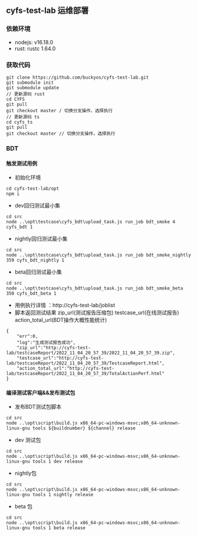 ## cyfs-test-lab 运维部署

### 依赖环境
+ nodejs: v16.18.0
+ rust: rustc 1.64.0 
### 获取代码
```
git clone https://github.com/buckyos/cyfs-test-lab.git
git submodule init
git submodule update
// 更新源码 rust
cd CYFS
git pull
git checkout master / 切换分支操作，选择执行
// 更新源码 ts
cd cyfs_ts
git pull
git checkout master // 切换分支操作，选择执行
```
### BDT 
#### 触发测试用例
+ 初始化环境
```
cd cyfs-test-lab/opt
npm i
```
+ dev回归测试最小集
```
cd src
node ..\opt\testcase\cyfs_bdt\upload_task.js run_job bdt_smoke 4 cyfs_bdt 1
```
+ nightly回归测试最小集
```
cd src
node ..\opt\testcase\cyfs_bdt\upload_task.js run_job bdt_smoke_nightly 359 cyfs_bdt_nightly 1
```
+ beta回归测试最小集
```
cd src
node ..\opt\testcase\cyfs_bdt\upload_task.js run_job bdt_smoke_beta 350 cyfs_bdt_beta 1
```

+ 用例执行详情 ：http://cyfs-test-lab/joblist
+ 脚本返回测试结果 zip_url(测试报告压缩包) testcase_url(在线测试报告) action_total_url(BDT操作大概性能统计)
```
{
    "err":0,
    "log":"生成测试报告成功",
    "zip_url":"http://cyfs-test-lab/testcaseReport/2022_11_04_20_57_39/2022_11_04_20_57_39.zip",
    "testcase_url":"http://cyfs-test-lab/testcaseReport/2022_11_04_20_57_39/TestcaseReport.html",
    "action_total_url":"http://cyfs-test-lab/testcaseReport/2022_11_04_20_57_39/TotalActionPerf.html"
}
```
#### 编译测试客户端&&发布测试包

+ 发布BDT测试包脚本
```
cd src
node ..\opt\script\build.js x86_64-pc-windows-msvc;x86_64-unknown-linux-gnu tools ${buildnumber} ${channel} release
```
+ dev 测试包
```
cd src
node ..\opt\script\build.js x86_64-pc-windows-msvc;x86_64-unknown-linux-gnu tools 1 dev release
```
+ nightly包
```
cd src
node ..\opt\script\build.js x86_64-pc-windows-msvc;x86_64-unknown-linux-gnu tools 1 nightly release
```
+ beta 包
```
cd src
node ..\opt\script\build.js x86_64-pc-windows-msvc;x86_64-unknown-linux-gnu tools 1 beta release
```